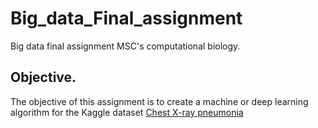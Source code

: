 # Big_data_Final_assignment
Big data final assignment MSC's computational biology.

## Objective.

The objective of this assignment is to create a machine or deep learning algorithm for the Kaggle dataset [Chest X-ray pneumonia](https://www.kaggle.com/datasets/paultimothymooney/chest-xray-pneumonia)
